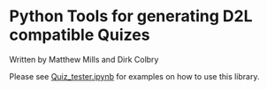 # Python Tools for generating D2L compatible Quizes

Written by Matthew Mills and Dirk Colbry

Please see [Quiz_tester.ipynb](./Quiz_Tester.ipynb) for examples on how to use this library.


